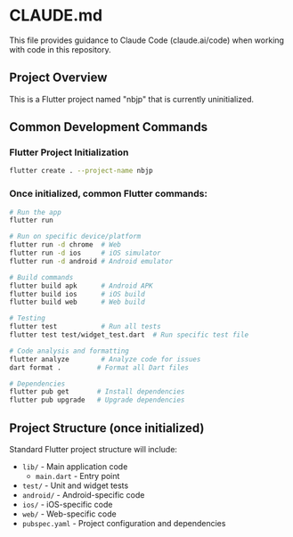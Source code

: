 # CLAUDE.md

This file provides guidance to Claude Code (claude.ai/code) when working with code in this repository.

## Project Overview

This is a Flutter project named "nbjp" that is currently uninitialized.

## Common Development Commands

### Flutter Project Initialization
```bash
flutter create . --project-name nbjp
```

### Once initialized, common Flutter commands:
```bash
# Run the app
flutter run

# Run on specific device/platform
flutter run -d chrome  # Web
flutter run -d ios     # iOS simulator
flutter run -d android # Android emulator

# Build commands
flutter build apk      # Android APK
flutter build ios      # iOS build
flutter build web      # Web build

# Testing
flutter test           # Run all tests
flutter test test/widget_test.dart  # Run specific test file

# Code analysis and formatting
flutter analyze        # Analyze code for issues
dart format .         # Format all Dart files

# Dependencies
flutter pub get       # Install dependencies
flutter pub upgrade   # Upgrade dependencies
```

## Project Structure (once initialized)

Standard Flutter project structure will include:
- `lib/` - Main application code
  - `main.dart` - Entry point
- `test/` - Unit and widget tests
- `android/` - Android-specific code
- `ios/` - iOS-specific code
- `web/` - Web-specific code
- `pubspec.yaml` - Project configuration and dependencies